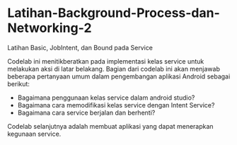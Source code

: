 # Latihan-Background-Process-dan-Networking-2
Latihan Basic, JobIntent, dan Bound pada Service

Codelab ini menitikberatkan pada implementasi kelas service untuk melakukan aksi di latar belakang. Bagian dari codelab ini akan menjawab beberapa pertanyaan umum dalam pengembangan aplikasi Android sebagai berikut:
- Bagaimana penggunaan kelas service dalam android studio?
- Bagaimana cara memodifikasi kelas service dengan Intent Service?
- Bagaimana cara service berjalan dan berhenti?

Codelab selanjutnya adalah membuat aplikasi yang dapat menerapkan kegunaan service.
